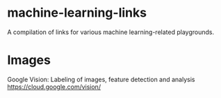 # machine-learning-links
A compilation of links for various machine learning-related playgrounds.

# Images
Google Vision: Labeling of images, feature detection and analysis
https://cloud.google.com/vision/
